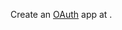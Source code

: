 Create an [OAuth](https://discord.com/developers/docs/topics/oauth2) app at <StackSelector snippet="idp" noSelector inline />.